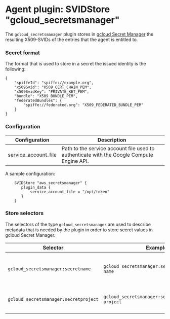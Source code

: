 # Agent plugin: SVIDStore "gcloud_secretsmanager"

The `gcloud_secretsmanager` plugin stores in [gcloud Secret Manager](https://cloud.google.com/secret-manager) the resulting X509-SVIDs of the entries that the agent is entitled to. 

### Secret format

The format that is used to store in a secret the issued identity is the following:

```
{
	"spiffeId": "spiffe://example.org",
	"x509Svid": "X509_CERT_CHAIN_PEM",
	"x509SvidKey": "PRIVATE_KET_PEM",
	"bundle": "X509_BUNDLE_PEM",
	"federatedBundles": {
		"spiffe://federated.org": "X509_FEDERATED_BUNDLE_PEM"
	}
}
```

### Configuration

| Configuration      | Description |
| ------------------ | ----------- |
| service_account_file      |  Path to the service account file used to authenticate with the Google Compute Engine API. |

A sample configuration:

```
    SVIDStore "aws_secretsmanager" {
       plugin_data {
           service_account_file = "/opt/token"
       }
    }
```

### Store selectors

The selectors of the type `gcloud_secretsmanager` are used to describe metadata that is needed by the plugin in order to store secret values in gcloud Secret Manager.

| Selector                        | Example                                   | Description                                    |
| ------------------------------- | ----------------------------------------- | ---------------------------------------------- |
| `gcloud_secretsmanager:secretname` | `gcloud_secretsmanager:secretname:some-name` | The secrets name where SVID will be stored |
| `gcloud_secretsmanager:secretproject`        | `gcloud_secretsmanager:secretproject:some-project`         | The GCloud project that contains secrets |

